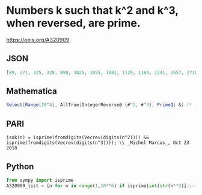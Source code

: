 # Numbers k such that k^2 and k^3, when reversed, are prime\.
https://oeis.org/A320909
## JSON
```JSON
[89, 271, 325, 328, 890, 1025, 1055, 1081, 1129, 1169, 1241, 2657, 2710, 3112, 3121, 3149, 3244, 3250, 3263, 3280, 3335, 3346, 3403, 4193, 4222, 4231, 4289, 4291, 5531, 5584, 5653, 5678, 5716, 5791, 5795, 5836, 5837, 8882, 8900, 8926, 8942, 9664, 9794, 9875]
```
## Mathematica
```Mathematica
Select[Range[10^4], AllTrue[IntegerReverse@ {#^2, #^3}, PrimeQ] &] (* _Michael De Vlieger_, Oct 23 2018 *)
```
## PARI
```PARI
isok(n) = isprime(fromdigits(Vecrev(digits(n^2)))) && isprime(fromdigits(Vecrev(digits(n^3)))); \\ _Michel Marcus_, Oct 23 2018
```
## Python
```Python
from sympy import isprime
A320909_list = [n for n in range(1,10**6) if isprime(int(str(n**2)[::-1])) and isprime(int(str(n**3)[::-1]))] # _Chai Wah Wu_, Jan 24 2019
```
